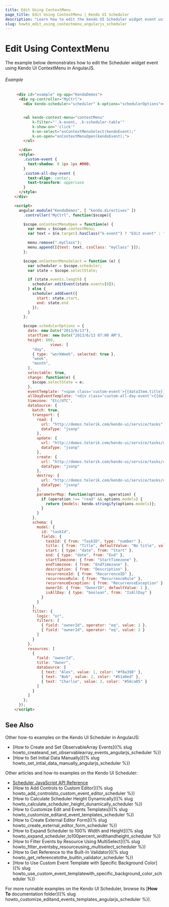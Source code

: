 ```yaml
---
title: Edit Using ContextMenu
page_title: Edit Using ContextMenu | Kendo UI Scheduler
description: "Learn how to edit the kendo UI Scheduler widget event using Kendo UI ContextMenu."
slug: howto_edit_using_contectmenu_angularjs_scheduler
---
```


# Edit Using ContextMenu

The example below demonstrates how to edit the Scheduler widget event using Kendo UI ContextMenu in AngularJS.

###### Example

```html
     <div id="example" ng-app="KendoDemos">
      <div ng-controller="MyCtrl">
        <div kendo-scheduler="scheduler" k-options="schedulerOptions"></div>


        <ul kendo-context-menu="contextMenu"
            k-filter="'.k-event, .k-scheduler-table'"
            k-show-on="'click'"
            k-on-select="onContextMenuSelect(kendoEvent);"
            k-on-open="onContextMenuOpen(kendoEvent);">
        </ul>

      </div>
      <style>
        .custom-event {
          text-shadow: 0 1px 1px #000;
        }
        .custom-all-day-event {
          text-align: center;
          text-transform: uppercase
        }
      </style>
    </div>

    <script>
      angular.module("KendoDemos", [ "kendo.directives" ])
        .controller("MyCtrl", function($scope){

        $scope.onContextMenuOpen = function(e) {
          var menu = $scope.contextMenu;
          var text = $(e.target).hasClass("k-event") ? "Edit event" : "Add Event";

          menu.remove(".myClass");
          menu.append([{text: text, cssClass: "myClass" }]);
        };

        $scope.onContextMenuSelect = function (e) {
          var scheduler = $scope.scheduler;
          var state = $scope.selectState;

          if (state.events.length) {
            scheduler.editEvent(state.events[0]);
          } else {
            scheduler.addEvent({
              start: state.start,
              end: state.end
            });
          }
        };

        $scope.schedulerOptions = {
          date: new Date("2013/6/13"),
          startTime: new Date("2013/6/13 07:00 AM"),
          height: 600,
					views: [
            "day",
            { type: "workWeek", selected: true },
            "week",
            "month",
          ],
          selectable: true,
          change: function(e) {
            $scope.selectState = e;
          },
          eventTemplate: "<span class='custom-event'>{{dataItem.title}}</span>",
          allDayEventTemplate: "<div class='custom-all-day-event'>{{dataItem.title}}</div>",
          timezone: "Etc/UTC",
          dataSource: {
            batch: true,
            transport: {
              read: {
                url: "http://demos.telerik.com/kendo-ui/service/tasks",
                dataType: "jsonp"
              },
              update: {
                url: "http://demos.telerik.com/kendo-ui/service/tasks/update",
                dataType: "jsonp"
              },
              create: {
                url: "http://demos.telerik.com/kendo-ui/service/tasks/create",
                dataType: "jsonp"
              },
              destroy: {
                url: "http://demos.telerik.com/kendo-ui/service/tasks/destroy",
                dataType: "jsonp"
              },
              parameterMap: function(options, operation) {
                if (operation !== "read" && options.models) {
                  return {models: kendo.stringify(options.models)};
                }
              }
            },
            schema: {
              model: {
                id: "taskId",
                fields: {
                  taskId: { from: "TaskID", type: "number" },
                  title: { from: "Title", defaultValue: "No title", validation: { required: true } },
                  start: { type: "date", from: "Start" },
                  end: { type: "date", from: "End" },
                  startTimezone: { from: "StartTimezone" },
                  endTimezone: { from: "EndTimezone" },
                  description: { from: "Description" },
                  recurrenceId: { from: "RecurrenceID" },
                  recurrenceRule: { from: "RecurrenceRule" },
                  recurrenceException: { from: "RecurrenceException" },
                  ownerId: { from: "OwnerID", defaultValue: 1 },
                  isAllDay: { type: "boolean", from: "IsAllDay" }
                }
              }
            },
            filter: {
              logic: "or",
              filters: [
                { field: "ownerId", operator: "eq", value: 1 },
                { field: "ownerId", operator: "eq", value: 2 }
              ]
            }
          },
          resources: [
            {
              field: "ownerId",
              title: "Owner",
              dataSource: [
                { text: "Alex", value: 1, color: "#f8a398" },
                { text: "Bob", value: 2, color: "#51a0ed" },
                { text: "Charlie", value: 3, color: "#56ca85" }
              ]
            }
          ]
        };
      });
    </script>
```


## See Also

Other how-to examples on the Kendo UI Scheduler in AngularJS:

* [How to Create and Set ObservableArray Events]({% slug howto_createand_set_observablearray_events_angularjs_scheduler %})
* [How to Set Initial Data Manually]({% slug howto_set_intial_data_manually_angularjs_scheduler %})

Other articles and how-to examples on the Kendo UI Scheduler:

* [Scheduler JavaScript API Reference](/api/javascript/ui/scheduler)
* [How to Add Controls to Custom Editor]({% slug howto_add_controlsto_custom_event_editor_scheduler %})
* [How to Calculate Scheduler Height Dynamically]({% slug howto_calculate_scheduler_height_dunamically_scheduler %})
* [How to Customize Edit and Events Templates]({% slug howto_customize_editand_event_templates_scheduler %})
* [How to Create External Editor Form]({% slug howto_create_external_editor_form_scheduler %})
* [How to Expand Scheduler to 100% Width and Height]({% slug howto_expand_scheduler_to100percent_widthandheight_scheduler %})
* [How to Filter Events by Resource Using MultiSelect]({% slug howto_filter_eventsby_resourceusing_multiselect_scheduler %})
* [How to Get Reference to the Built-In Validator]({% slug howto_get_referencetothe_builtin_validator_scheduler %})
* [How to Use Custom Event Template with Specific Background Color]({% slug howto_use_custom_event_templatewith_specific_background_color_scheduler %})

For more runnable examples on the Kendo UI Scheduler, browse its [**How To** documentation folder]({% slug howto_customize_editand_events_templates_angularjs_scheduler %}).
